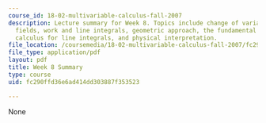 ```yaml
---
course_id: 18-02-multivariable-calculus-fall-2007
description: Lecture summary for Week 8. Topics include change of variables, vector
  fields, work and line integrals, geometric approach, the fundamental theorem of
  calculus for line integrals, and physical interpretation.
file_location: /coursemedia/18-02-multivariable-calculus-fall-2007/fc290ffd36e6ad414dd303887f353523_lec_week8.pdf
file_type: application/pdf
layout: pdf
title: Week 8 Summary
type: course
uid: fc290ffd36e6ad414dd303887f353523

---
```

None